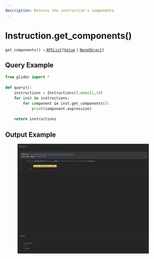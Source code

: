 ```yaml
---
description: Returns the instruction's components.
---
```


# Instruction.get\_components()

`get_components() →` [`APIList`](../iterables/apilist.md)`[`[`Value`](../value/) `|` [`NoneObject`](../internal/noneobject/)`]`

## Query Example

```python
from glider import *

def query():
    instructions = Instructions().exec(1,10)
    for inst in instructions:
        for component in inst.get_components():
            print(component.expression)

    return instructions
```

## Output Example

<figure><img src="../../.gitbook/assets/image (188).png" alt=""><figcaption></figcaption></figure>
